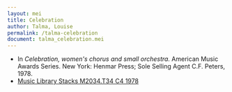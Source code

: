 ```yaml
---
layout: mei
title: Celebration
author: Talma, Louise
permalink: /talma-celebration
document: talma_celebration.mei   
---
```


- In *Celebration, women's chorus and small orchestra.* American Music Awards Series. New York: Henmar Press; Sole Selling Agent C.F. Peters, 1978.
- <a href="https://tufts-primo.hosted.exlibrisgroup.com/permalink/f/bnf7qa/01TUN_ALMA21107122710003851">Music Library Stacks M2034.T34 C4 1978</a>
